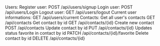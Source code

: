 Users:
Register user: POST /api/users/signup
Login user: POST /api/users/Login
Logout user: GET /api/users/logout
Current user informations: GET /api/users/current
Contacts:
Get all user's contacts GET /api/contacts
Get contact by id GET /api/contacts/{id}
Create new contact POST /api/contacts
Update contact by id PUT /api/contacts/{id}
Updates status favorite in contact by id PATCH /api/contacts/{id}/favorite
Delete contact by id DELETE /api/contacts/{id}
